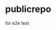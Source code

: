 # publicrepo
for e2e test





















































































































































































































































































































































































































































































































































































































































































































































































































































































































































































































































































































































































































































































































































































































































































































































































































































































































































































































































































































































































































































































































































































































































































































































































































